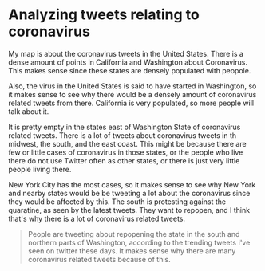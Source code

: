 # Analyzing tweets relating to coronavirus

My map is about the coronavirus tweets in the United States. There is a dense amount of points in California and Washington about Coronavirus. This makes sense since these states are densely populated with peopole.

 Also, the virus in the United States is said to have started in Washington, so it makes sense to see why there would be a densely amount of coronavirus related tweets from there.  California is very populated, so more people will talk about it.

It is pretty empty in the states east of Washington State of coronavirus related tweets. There is a lot of tweets about coronavirus tweets in th midwest, the south, and the east coast. This might be because there are few or little cases of coronavirus in those states, or the people who live there do not use Twitter often as other states, or there is just very little people living there.

New York City has the most cases, so it makes sense to see why New York and nearby states would be be tweeting a lot about the coronavirus since they would be affected by this. The south is protesting against the quaratine, as seen by
the latest tweets. They want to repopen, and I think that's why there is a lot of coronavirus related tweets.  

>People are tweeting about repopening the state in the south and northern parts of Washington, according to the trending tweets I've seen on twitter these days. It makes sense why there are many coronavirus related tweets because of this.
